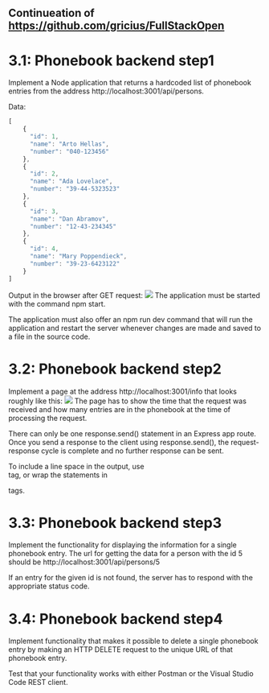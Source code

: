 ## Continueation of https://github.com/gricius/FullStackOpen
# 3.1: Phonebook backend step1
Implement a Node application that returns a hardcoded list of phonebook entries from the address http://localhost:3001/api/persons.

Data:
```jsx
[
    { 
      "id": 1,
      "name": "Arto Hellas", 
      "number": "040-123456"
    },
    { 
      "id": 2,
      "name": "Ada Lovelace", 
      "number": "39-44-5323523"
    },
    { 
      "id": 3,
      "name": "Dan Abramov", 
      "number": "12-43-234345"
    },
    { 
      "id": 4,
      "name": "Mary Poppendieck", 
      "number": "39-23-6423122"
    }
]
```
Output in the browser after GET request:
<img src='https://fullstackopen.com/static/a4879a92f2a8bd2e96c6d67fe3f34383/5a190/22e.png'>
The application must be started with the command npm start.

The application must also offer an npm run dev command that will run the application and restart the server whenever changes are made and saved to a file in the source code.
# 3.2: Phonebook backend step2

Implement a page at the address http://localhost:3001/info that looks roughly like this:
<img src='https://fullstackopen.com/static/26383e4e706a7f89c140690121be2ea1/5a190/23x.png'>
The page has to show the time that the request was received and how many entries are in the phonebook at the time of processing the request.

There can only be one response.send() statement in an Express app route. Once you send a response to the client using response.send(), the request-response cycle is complete and no further response can be sent.

To include a line space in the output, use <br/> tag, or wrap the statements in <p> tags.
# 3.3: Phonebook backend step3
Implement the functionality for displaying the information for a single phonebook entry. The url for getting the data for a person with the id 5 should be http://localhost:3001/api/persons/5

If an entry for the given id is not found, the server has to respond with the appropriate status code.
# 3.4: Phonebook backend step4
Implement functionality that makes it possible to delete a single phonebook entry by making an HTTP DELETE request to the unique URL of that phonebook entry.

Test that your functionality works with either Postman or the Visual Studio Code REST client.
